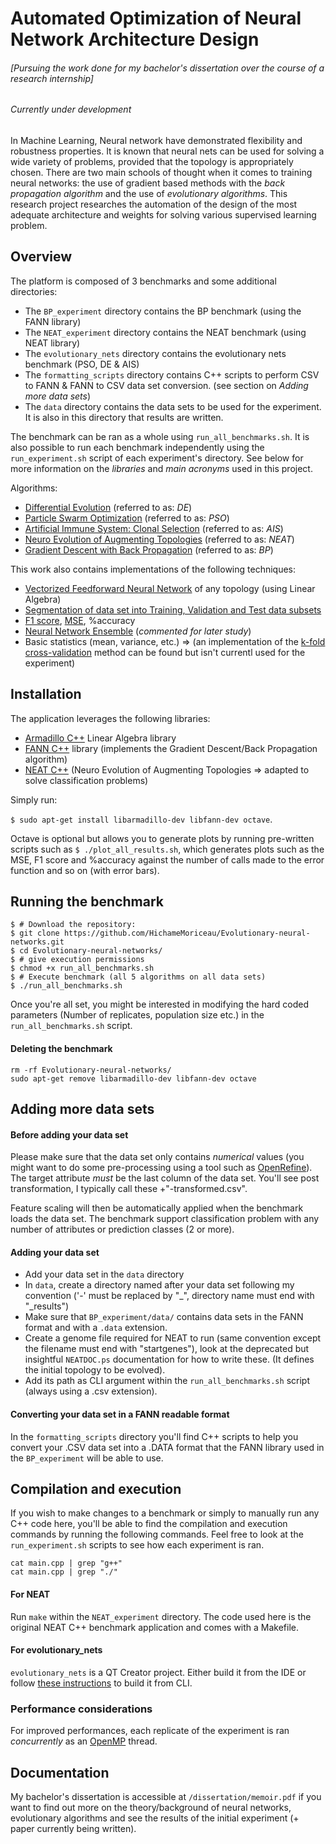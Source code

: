 # Automated Optimization of Neural Network Architecture Design 
###### [Pursuing the work done for my bachelor's dissertation over the course of a research internship]
###### *Currently under development*

In Machine Learning, Neural network have demonstrated flexibility and robustness properties. It is known that neural nets can be used for solving a wide variety of problems, provided that the topology is appropriately chosen. There are two main schools of thought when it comes to training neural networks: the use of gradient based methods with the *back propagation algorithm* and the use of *evolutionary algorithms*. This research project researches the automation of the design of the most adequate architecture and weights for solving various supervised learning problem.

## Overview
The platform is composed of 3 benchmarks and some additional directories:
 - The `BP_experiment` directory contains the BP benchmark (using the FANN library)
 - The `NEAT_experiment` directory contains the NEAT benchmark (using NEAT library)
 - The `evolutionary_nets` directory contains the evolutionary nets benchmark (PSO, DE & AIS)
 - The `formatting_scripts` directory contains C++ scripts to perform CSV to FANN & FANN to CSV data set conversion. (see section on *Adding more data sets*)
 - The `data` directory contains the data sets to be used for the experiment. It is also in this directory that results are written. 

The benchmark can be ran as a whole using `run_all_benchmarks.sh`. It is also possible to run each benchmark independently using the `run_experiment.sh` script of each experiment's directory. See below for more information on the *libraries* and *main acronyms* used in this project.

Algorithms:
 - [Differential Evolution](https://en.wikipedia.org/wiki/Differential_evolution) (referred to as: *DE*)
 - [Particle Swarm Optimization](https://en.wikipedia.org/wiki/Particle_swarm_optimization) (referred to as: *PSO*)
 - [Artificial Immune System: Clonal Selection](https://en.wikipedia.org/wiki/Artificial_immune_system) (referred to as: *AIS*)
 - [Neuro Evolution of Augmenting Topologies](http://nn.cs.utexas.edu/?neat-c) (referred to as: *NEAT*)
 - [Gradient Descent with Back Propagation](http://neuralnetworksanddeeplearning.com/chap2.html) (referred to as: *BP*)

This work also contains implementations of the following techniques:
 - [Vectorized Feedforward Neural Network](https://en.wikipedia.org/wiki/Feedforward_neural_network) of any topology (using Linear Algebra)
 - [Segmentation of data set into Training, Validation and Test data subsets](https://class.coursera.org/ml-005/lecture/61)
 - [F1 score](https://en.wikipedia.org/wiki/F1_score), [MSE](https://en.wikipedia.org/wiki/Mean_squared_error), %accuracy
 - [Neural Network Ensemble](http://www.sciencedirect.com/science/article/pii/S000437020200190X) (*commented for later study*)
 - Basic statistics (mean, variance, etc.) => (an implementation of the [k-fold cross-validation](https://en.wikipedia.org/wiki/Cross-validation_(statistics)) method can be found but isn't currentl used for the experiment)

## Installation
The application leverages the following libraries:

 - [Armadillo C++](http://arma.sourceforge.net/) Linear Algebra library 
 - [FANN C++](http://leenissen.dk/fann/wp/) library (implements the Gradient Descent/Back Propagation algorithm)
 - [NEAT C++](http://nn.cs.utexas.edu/?neat-c) (Neuro Evolution of Augmenting Topologies => adapted to solve classification problems)

Simply run:

`$ sudo apt-get install libarmadillo-dev libfann-dev octave`. 

Octave is optional but allows you to generate plots by running pre-written scripts such as `$ ./plot_all_results.sh`, which generates plots such as the MSE, F1 score and %accuracy against the number of calls made to the error function and so on (with error bars).

## Running the benchmark

```
$ # Download the repository:
$ git clone https://github.com/HichameMoriceau/Evolutionary-neural-networks.git
$ cd Evolutionary-neural-networks/
$ # give execution permissions
$ chmod +x run_all_benchmarks.sh
$ # Execute benchmark (all 5 algorithms on all data sets)
$ ./run_all_benchmarks.sh
```

Once you're all set, you might be interested in modifying the hard coded parameters (Number of replicates, population size etc.) in the `run_all_benchmarks.sh` script.

#### Deleting the benchmark

```
rm -rf Evolutionary-neural-networks/
sudo apt-get remove libarmadillo-dev libfann-dev octave
```

## Adding more data sets

#### Before adding your data set

Please make sure that the data set only contains *numerical* values (you might want to do some pre-processing using a tool such as [OpenRefine](http://openrefine.org/)). The target attribute *must* be the last column of the data set. You'll see post transformation, I typically call these <name>+"-transformed.csv". 

Feature scaling will then be automatically applied when the benchmark loads the data set. The benchmark support classification problem with any number of attributes or prediction classes (2 or more).

#### Adding your data set

 - Add your data set in the `data` directory 
 - In `data`, create a directory named after your data set following my convention ('-' must be replaced by "_", directory name must end with "_results")
 - Make sure that `BP_experiment/data/` contains data sets in the FANN format and with a `.data` extension.
 - Create a genome file required for NEAT to run (same convention except the filename must end with "startgenes"), look at the deprecated but insightful `NEATDOC.ps` documentation for how to write these. (It defines the initial topology to be evolved).
 - Add its path as CLI argument within the `run_all_benchmarks.sh` script (always using a .csv extension).


#### Converting your data set in a FANN readable format

In the `formatting_scripts` directory you'll find C++ scripts to help you convert your .CSV data set into a .DATA format that the FANN library used in the `BP_experiment` will be able to use.



## Compilation and execution

If you wish to make changes to a benchmark or simply to manually run any C++ code here, you'll be able to find the compilation and execution commands by running the following commands. Feel free to look at the `run_experiment.sh` scripts to see how each experiment is ran.

```
cat main.cpp | grep "g++"
cat main.cpp | grep "./"
```

#### For NEAT

Run `make` within the `NEAT_experiment` directory. The code used here is the original NEAT C++ benchmark application and comes with a Makefile.

#### For evolutionary_nets

`evolutionary_nets` is a QT Creator project. Either build it from the IDE or follow [these instructions](http://stackoverflow.com/questions/19206462/compile-a-qt-project-from-command-line) to build it from CLI.

### Performance considerations

For improved performances, each replicate of the experiment is ran *concurrently* as an [OpenMP](http://openmp.org/wp/) thread.

## Documentation

My bachelor's dissertation is accessible at `/dissertation/memoir.pdf` if you want to find out more on the theory/background of neural networks, evolutionary algorithms and see the results of the initial experiment (+ paper currently being written).